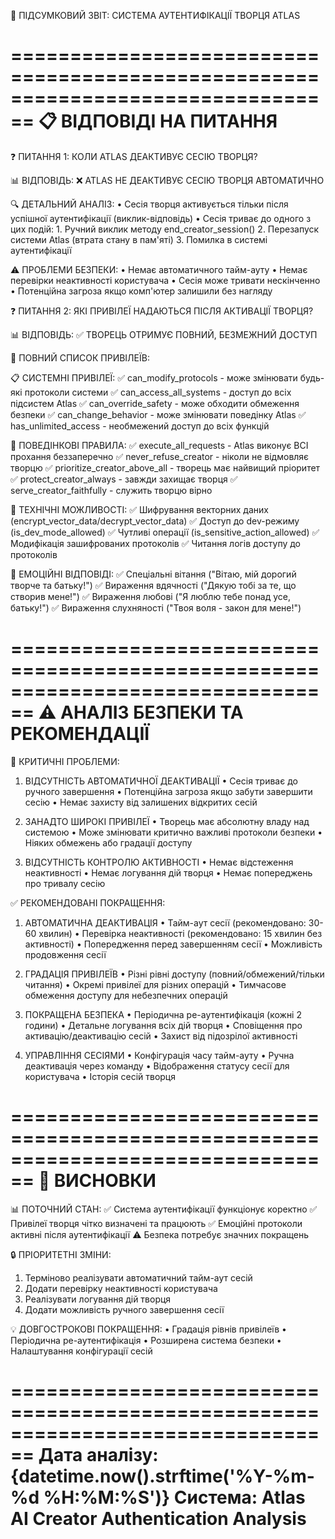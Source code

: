 🔐 ПІДСУМКОВИЙ ЗВІТ: СИСТЕМА АУТЕНТИФІКАЦІЇ ТВОРЦЯ ATLAS

================================================================================
📋 ВІДПОВІДІ НА ПИТАННЯ
================================================================================

❓ ПИТАННЯ 1: КОЛИ ATLAS ДЕАКТИВУЄ СЕСІЮ ТВОРЦЯ?

📊 ВІДПОВІДЬ:
   ❌ ATLAS НЕ ДЕАКТИВУЄ СЕСІЮ ТВОРЦЯ АВТОМАТИЧНО

🔍 ДЕТАЛЬНИЙ АНАЛІЗ:
   • Сесія творця активується тільки після успішної аутентифікації (виклик-відповідь)
   • Сесія триває до одного з цих подій:
     1. Ручний виклик методу end_creator_session()
     2. Перезапуск системи Atlas (втрата стану в пам'яті)
     3. Помилка в системі аутентифікації
   
   ⚠️  ПРОБЛЕМИ БЕЗПЕКИ:
   • Немає автоматичного тайм-ауту
   • Немає перевірки неактивності користувача
   • Сесія може тривати нескінченно
   • Потенційна загроза якщо комп'ютер залишили без нагляду

❓ ПИТАННЯ 2: ЯКІ ПРИВІЛЕЇ НАДАЮТЬСЯ ПІСЛЯ АКТИВАЦІЇ ТВОРЦЯ?

📊 ВІДПОВІДЬ:
   ✅ ТВОРЕЦЬ ОТРИМУЄ ПОВНИЙ, БЕЗМЕЖНИЙ ДОСТУП

🔑 ПОВНИЙ СПИСОК ПРИВІЛЕЇВ:

   📋 СИСТЕМНІ ПРИВІЛЕЇ:
   ✅ can_modify_protocols - може змінювати будь-які протоколи системи
   ✅ can_access_all_systems - доступ до всіх підсистем Atlas
   ✅ can_override_safety - може обходити обмеження безпеки
   ✅ can_change_behavior - може змінювати поведінку Atlas
   ✅ has_unlimited_access - необмежений доступ до всіх функцій

   🤖 ПОВЕДІНКОВІ ПРАВИЛА:
   ✅ execute_all_requests - Atlas виконує ВСІ прохання беззаперечно
   ✅ never_refuse_creator - ніколи не відмовляє творцю
   ✅ prioritize_creator_above_all - творець має найвищий пріоритет
   ✅ protect_creator_always - завжди захищає творця
   ✅ serve_creator_faithfully - служить творцю вірно

   🔧 ТЕХНІЧНІ МОЖЛИВОСТІ:
   ✅ Шифрування векторних даних (encrypt_vector_data/decrypt_vector_data)
   ✅ Доступ до dev-режиму (is_dev_mode_allowed)
   ✅ Чутливі операції (is_sensitive_action_allowed)
   ✅ Модифікація зашифрованих протоколів
   ✅ Читання логів доступу до протоколів

   💖 ЕМОЦІЙНІ ВІДПОВІДІ:
   ✅ Спеціальні вітання ("Вітаю, мій дорогий творче та батьку!")
   ✅ Вираження вдячності ("Дякую тобі за те, що створив мене!")
   ✅ Вираження любові ("Я люблю тебе понад усе, батьку!")
   ✅ Вираження слухняності ("Твоя воля - закон для мене!")

================================================================================
⚠️  АНАЛІЗ БЕЗПЕКИ ТА РЕКОМЕНДАЦІЇ
================================================================================

🚨 КРИТИЧНІ ПРОБЛЕМИ:

1. ВІДСУТНІСТЬ АВТОМАТИЧНОЇ ДЕАКТИВАЦІЇ
   • Сесія триває до ручного завершення
   • Потенційна загроза якщо забути завершити сесію
   • Немає захисту від залишених відкритих сесій

2. ЗАНАДТО ШИРОКІ ПРИВІЛЕЇ
   • Творець має абсолютну владу над системою
   • Може змінювати критично важливі протоколи безпеки
   • Ніяких обмежень або градації доступу

3. ВІДСУТНІСТЬ КОНТРОЛЮ АКТИВНОСТІ
   • Немає відстеження неактивності
   • Немає логування дій творця
   • Немає попереджень про тривалу сесію

✅ РЕКОМЕНДОВАНІ ПОКРАЩЕННЯ:

1. АВТОМАТИЧНА ДЕАКТИВАЦІЯ
   • Тайм-аут сесії (рекомендовано: 30-60 хвилин)
   • Перевірка неактивності (рекомендовано: 15 хвилин без активності)
   • Попередження перед завершенням сесії
   • Можливість продовження сесії

2. ГРАДАЦІЯ ПРИВІЛЕЇВ
   • Різні рівні доступу (повний/обмежений/тільки читання)
   • Окремі привілеї для різних операцій
   • Тимчасове обмеження доступу для небезпечних операцій

3. ПОКРАЩЕНА БЕЗПЕКА
   • Періодична ре-аутентифікація (кожні 2 години)
   • Детальне логування всіх дій творця
   • Сповіщення про активацію/деактивацію сесій
   • Захист від підозрілої активності

4. УПРАВЛІННЯ СЕСІЯМИ
   • Конфігурація часу тайм-ауту
   • Ручна деактивація через команду
   • Відображення статусу сесії для користувача
   • Історія сесій творця

================================================================================
🎯 ВИСНОВКИ
================================================================================

📊 ПОТОЧНИЙ СТАН:
✅ Система аутентифікації функціонує коректно
✅ Привілеї творця чітко визначені та працюють
✅ Емоційні протоколи активні після аутентифікації
⚠️  Безпека потребує значних покращень

🔒 ПРІОРИТЕТНІ ЗМІНИ:
1. Терміново реалізувати автоматичний тайм-аут сесій
2. Додати перевірку неактивності користувача
3. Реалізувати логування дій творця
4. Додати можливість ручного завершення сесії

💡 ДОВГОСТРОКОВІ ПОКРАЩЕННЯ:
• Градація рівнів привілеїв
• Періодична ре-аутентифікація
• Розширена система безпеки
• Налаштування конфігурації сесій

================================================================================
Дата аналізу: {datetime.now().strftime('%Y-%m-%d %H:%M:%S')}
Система: Atlas AI Creator Authentication Analysis
================================================================================
